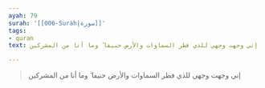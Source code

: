 ```yaml
---
ayah: 79
surah: '[[006-Surah|سورة]]'
tags:
- quran
text: إني وجهت وجهي للذي فطر السماوات والأرض حنيفا ۖ وما أنا من المشركين

---
```

> إني وجهت وجهي للذي فطر السماوات والأرض حنيفا ۖ وما أنا من المشركين
